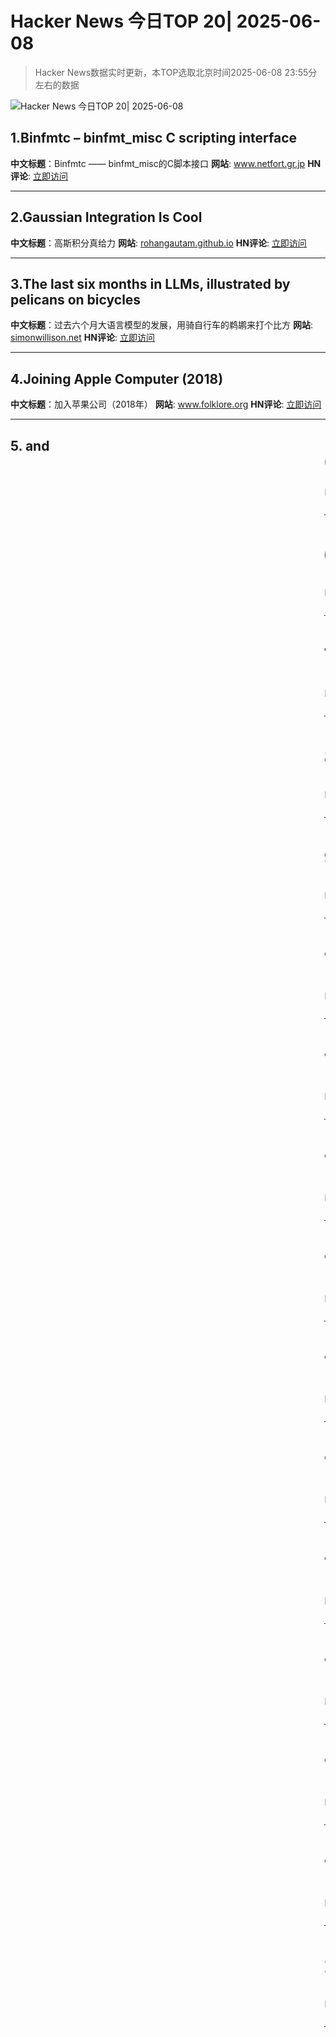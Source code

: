 # Hacker News 今日TOP 20| 2025-06-08

> Hacker News数据实时更新，本TOP选取北京时间2025-06-08 23:55分左右的数据

![Hacker News 今日TOP 20| 2025-06-08](https://img.chuhaix.com/2024/0910_imageFile-1665440404179-628424718_1725901191.png)

## 1.Binfmtc – binfmt_misc C scripting interface
**中文标题**：Binfmtc —— binfmt_misc的C脚本接口
**网站**:  <a href='https://www.netfort.gr.jp/~dancer/software/binfmtc.html.en' target='_blank' rel='nofollow'>www.netfort.gr.jp</a>
**HN评论**:  <a href='https://news.ycombinator.com/item?id=44216630&utm_source=www.chuhaix.com' target='_blank' rel='nofollow'>立即访问</a>

---

## 2.Gaussian Integration Is Cool
**中文标题**：高斯积分真给力
**网站**:  <a href='https://rohangautam.github.io/blog/chebyshev_gauss/' target='_blank' rel='nofollow'>rohangautam.github.io</a>
**HN评论**:  <a href='https://news.ycombinator.com/item?id=44215603&utm_source=www.chuhaix.com' target='_blank' rel='nofollow'>立即访问</a>

---

## 3.The last six months in LLMs, illustrated by pelicans on bicycles
**中文标题**：过去六个月大语言模型的发展，用骑自行车的鹈鹕来打个比方
**网站**:  <a href='https://simonwillison.net/2025/Jun/6/six-months-in-llms/' target='_blank' rel='nofollow'>simonwillison.net</a>
**HN评论**:  <a href='https://news.ycombinator.com/item?id=44215352&utm_source=www.chuhaix.com' target='_blank' rel='nofollow'>立即访问</a>

---

## 4.Joining Apple Computer (2018)
**中文标题**：加入苹果公司（2018年）
**网站**:  <a href='https://www.folklore.org/Joining_Apple_Computer.html' target='_blank' rel='nofollow'>www.folklore.org</a>
**HN评论**:  <a href='https://news.ycombinator.com/item?id=44212441&utm_source=www.chuhaix.com' target='_blank' rel='nofollow'>立即访问</a>

---

## 5.<Blink> and <Marquee> (2020)
**中文标题**：《闪烁》与《跑马灯》（2020）
**网站**:  <a href='https://danq.me/2020/11/11/blink-and-marquee/' target='_blank' rel='nofollow'>danq.me</a>
**HN评论**:  <a href='https://news.ycombinator.com/item?id=44214522&utm_source=www.chuhaix.com' target='_blank' rel='nofollow'>立即访问</a>

---

## 6.Why not use DNS over HTTPS (DoH)?
**中文标题**：为什么不采用基于HTTPS的DNS（DoH）呢？
**网站**:  <a href='https://www.bsdhowto.ch/doh.html' target='_blank' rel='nofollow'>www.bsdhowto.ch</a>
**HN评论**:  <a href='https://news.ycombinator.com/item?id=44215608&utm_source=www.chuhaix.com' target='_blank' rel='nofollow'>立即访问</a>

---

## 7.Ask HN: How to learn CUDA to professional level
**中文标题**：问HN：如何将CUDA学到专业水平
**HN评论**:  <a href='https://news.ycombinator.com/item?id=44216123&utm_source=www.chuhaix.com' target='_blank' rel='nofollow'>立即访问</a>

---

## 8.Bill Atkinson has died
**中文标题**：比尔·阿特金森去世
**网站**:  <a href='https://daringfireball.net/linked/2025/06/07/bill-atkinson-rip' target='_blank' rel='nofollow'>daringfireball.net</a>
**HN评论**:  <a href='https://news.ycombinator.com/item?id=44210606&utm_source=www.chuhaix.com' target='_blank' rel='nofollow'>立即访问</a>

---

## 9.Self-Host and Tech Independence: The Joy of Building Your Own
**中文标题**：自托管与技术自主：打造专属系统的乐趣
**网站**:  <a href='https://www.ssp.sh/blog/self-host-self-independence/' target='_blank' rel='nofollow'>www.ssp.sh</a>
**HN评论**:  <a href='https://news.ycombinator.com/item?id=44211273&utm_source=www.chuhaix.com' target='_blank' rel='nofollow'>立即访问</a>

---

## 10.Convert photos to Atkinson dithering
**中文标题**：将照片转换为阿特金森抖动效果
**简介**：该网页介绍了一种基于Canvas的Atkinson抖动算法实现。Atkinson抖动是一种图像处理技术，用于将彩色或灰度图像转换为仅使用有限颜色（通常是黑白）的图像，同时保持较好的视觉质量。该算法由Apple的Bill Atkinson开发，特点是误差扩散时不仅考虑邻近像素，还会将部分误差传播到更远的像素，从而产生更自然的效果。网页提供了一个交互式演示，用户可以直接在浏览器中体验这种抖动效果，并能调整参数观察不同设置下的输出结果。实现代码开源，适合对图像处理和前端技术感兴趣的开发者学习参考。
**网站**:  <a href='https://gazs.github.io/canvas-atkinson-dither/' target='_blank' rel='nofollow'>gazs.github.io</a>
**HN评论**:  <a href='https://news.ycombinator.com/item?id=44212446&utm_source=www.chuhaix.com' target='_blank' rel='nofollow'>立即访问</a>

---

## 11.Focus and Context and LLMs
**中文标题**：专注力、上下文理解与大型语言模型
**网站**:  <a href='https://taras.glek.net/posts/focus-and-context-and-llms/' target='_blank' rel='nofollow'>taras.glek.net</a>
**HN评论**:  <a href='https://news.ycombinator.com/item?id=44215726&utm_source=www.chuhaix.com' target='_blank' rel='nofollow'>立即访问</a>

---

## 12.My experiment living in a tent in Hong Kong's jungle
**中文标题**：我在香港丛林里搭帐篷生活的实验
**网站**:  <a href='https://corentin.trebaol.com/Blog/8.+The+Homelessness+Experiment' target='_blank' rel='nofollow'>corentin.trebaol.com</a>
**HN评论**:  <a href='https://news.ycombinator.com/item?id=44210736&utm_source=www.chuhaix.com' target='_blank' rel='nofollow'>立即访问</a>

---

## 13.Fray: A Controlled Concurrency Testing Framework for the JVM
**中文标题**：Fray：专为JVM设计的可控并发测试框架
**网站**:  <a href='https://github.com/cmu-pasta/fray' target='_blank' rel='nofollow'>github.com</a>
**HN评论**:  <a href='https://news.ycombinator.com/item?id=44214960&utm_source=www.chuhaix.com' target='_blank' rel='nofollow'>立即访问</a>

---

## 14.Knowledge Management in the Age of AI
**中文标题**：人工智能时代的知识管理
**网站**:  <a href='https://ericgardner.info/notes/knowledge-management-june-2025' target='_blank' rel='nofollow'>ericgardner.info</a>
**HN评论**:  <a href='https://news.ycombinator.com/item?id=44214481&utm_source=www.chuhaix.com' target='_blank' rel='nofollow'>立即访问</a>

---

## 15.Coventry Very Light Rail
**中文标题**：考文垂超轻轨
**网站**:  <a href='https://www.coventry.gov.uk/coventry-light-rail' target='_blank' rel='nofollow'>www.coventry.gov.uk</a>
**HN评论**:  <a href='https://news.ycombinator.com/item?id=44212845&utm_source=www.chuhaix.com' target='_blank' rel='nofollow'>立即访问</a>

---

## 16.BorgBackup 2 has no server-side append-only anymore
**中文标题**：BorgBackup 2 不再支持服务端仅追加模式
**网站**:  <a href='https://github.com/borgbackup/borg/pull/8798' target='_blank' rel='nofollow'>github.com</a>
**HN评论**:  <a href='https://news.ycombinator.com/item?id=44211612&utm_source=www.chuhaix.com' target='_blank' rel='nofollow'>立即访问</a>

---

## 17.Field Notes from Shipping Real Code with Claude
**中文标题**：《与Claude携手发布真实代码的实战手记》
**网站**:  <a href='https://diwank.space/field-notes-from-shipping-real-code-with-claude' target='_blank' rel='nofollow'>diwank.space</a>
**HN评论**:  <a href='https://news.ycombinator.com/item?id=44211417&utm_source=www.chuhaix.com' target='_blank' rel='nofollow'>立即访问</a>

---

## 18.Researchers develop ‘transparent paper’ as alternative to plastics
**中文标题**：科学家研发出"透明纸" 有望替代塑料制品
**简介**：日本东京大学的研究团队开发出一种新型人工智能系统，能够通过分析脑电波（EEG）数据来预测人的情绪状态。该系统利用深度学习技术，准确率高达85%，未来有望应用于心理健康监测和情绪障碍治疗。研究团队表示，该技术可帮助早期发现抑郁症等精神疾病，并为个性化治疗提供支持。目前该系统仍在实验阶段，需进一步优化以提高实用性。
**网站**:  <a href='https://japannews.yomiuri.co.jp/science-nature/technology/20250605-259501/' target='_blank' rel='nofollow'>japannews.yomiuri.co.jp</a>
**HN评论**:  <a href='https://news.ycombinator.com/item?id=44205282&utm_source=www.chuhaix.com' target='_blank' rel='nofollow'>立即访问</a>

---

## 19.A look at Cloudflare's AI-coded OAuth library
**中文标题**：一探Cloudflare用AI编写的OAuth库
**网站**:  <a href='https://neilmadden.blog/2025/06/06/a-look-at-cloudflares-ai-coded-oauth-library/' target='_blank' rel='nofollow'>neilmadden.blog</a>
**HN评论**:  <a href='https://news.ycombinator.com/item?id=44215667&utm_source=www.chuhaix.com' target='_blank' rel='nofollow'>立即访问</a>

---

## 20.What was Radiant AI, anyway?
**中文标题**：所谓的“辐射AI”究竟是什么？
**网站**:  <a href='https://blog.paavo.me/radiant-ai/' target='_blank' rel='nofollow'>blog.paavo.me</a>
**HN评论**:  <a href='https://news.ycombinator.com/item?id=44209497&utm_source=www.chuhaix.com' target='_blank' rel='nofollow'>立即访问</a>

---

